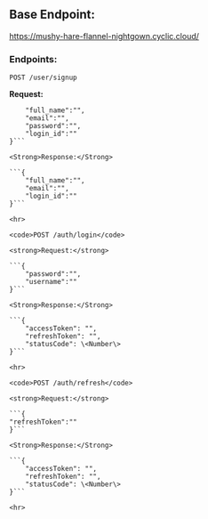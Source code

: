## Base Endpoint:
https://mushy-hare-flannel-nightgown.cyclic.cloud/

### Endpoints:

<code>POST /user/signup</code>

<strong>Request:</strong>

```{
	"full_name":"",
	"email":"",
	"password":"",
	"login_id":""
}```

<Strong>Response:</Strong>

```{
	"full_name":"",
	"email":"",
	"login_id":""
}```

<hr>

<code>POST /auth/login</code>

<strong>Request:</strong>

```{
	"password":"",
	"username":""
}```

<Strong>Response:</Strong>

```{
	"accessToken": "",
	"refreshToken": "",
	"statusCode": \<Number\>
}```

<hr>

<code>POST /auth/refresh</code>

<strong>Request:</strong>

```{
"refreshToken":""
}```

<Strong>Response:</Strong>

```{
	"accessToken": "",
	"refreshToken": "",
	"statusCode": \<Number\>
}```

<hr>
